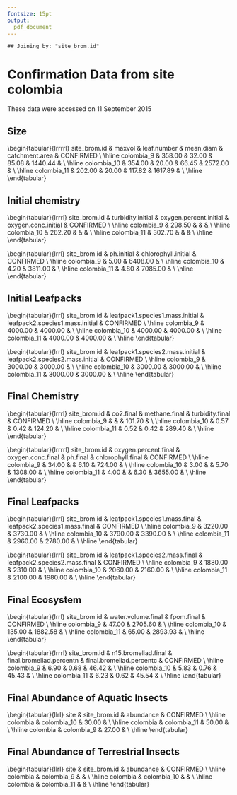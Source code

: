 ```yaml
---
fontsize: 15pt
output:
  pdf_document
---
```



```
## Joining by: "site_brom.id"
```

# Confirmation Data from site **colombia**

These data were accessed on 11 September 2015

## Size

\begin{tabular}{lrrrrl}
 site\_brom.id & maxvol & leaf.number & mean.diam & catchment.area & CONFIRMED \\ 
  \hline colombia\_9 & 358.00 & 32.00 & 85.08 & 1440.44 &      \\ 
   \hline
colombia\_10 & 354.00 & 20.00 & 66.45 & 2572.00 &      \\ 
   \hline
colombia\_11 & 202.00 & 20.00 & 117.82 & 1617.89 &      \\ 
   \hline
\end{tabular}


## Initial chemistry

\begin{tabular}{lrrrl}
 site\_brom.id & turbidity.initial & oxygen.percent.initial & oxygen.conc.initial & CONFIRMED \\ 
  \hline colombia\_9 & 298.50 &  &  &      \\ 
   \hline
colombia\_10 & 262.20 &  &  &      \\ 
   \hline
colombia\_11 & 302.70 &  &  &      \\ 
   \hline
\end{tabular}


\begin{tabular}{lrrl}
 site\_brom.id & ph.initial & chlorophyll.initial & CONFIRMED \\ 
  \hline colombia\_9 & 5.00 & 6408.00 &      \\ 
   \hline
colombia\_10 & 4.20 & 3811.00 &      \\ 
   \hline
colombia\_11 & 4.80 & 7085.00 &      \\ 
   \hline
\end{tabular}

## Initial Leafpacks
\begin{tabular}{lrrl}
 site\_brom.id & leafpack1.species1.mass.initial & leafpack2.species1.mass.initial & CONFIRMED \\ 
  \hline colombia\_9 & 4000.00 & 4000.00 &      \\ 
   \hline
colombia\_10 & 4000.00 & 4000.00 &      \\ 
   \hline
colombia\_11 & 4000.00 & 4000.00 &      \\ 
   \hline
\end{tabular}

\begin{tabular}{lrrl}
 site\_brom.id & leafpack1.species2.mass.initial & leafpack2.species2.mass.initial & CONFIRMED \\ 
  \hline colombia\_9 & 3000.00 & 3000.00 &      \\ 
   \hline
colombia\_10 & 3000.00 & 3000.00 &      \\ 
   \hline
colombia\_11 & 3000.00 & 3000.00 &      \\ 
   \hline
\end{tabular}

## Final Chemistry
\begin{tabular}{lrrrl}
 site\_brom.id & co2.final & methane.final & turbidity.final & CONFIRMED \\ 
  \hline colombia\_9 &  &  & 101.70 &      \\ 
   \hline
colombia\_10 & 0.57 & 0.42 & 124.20 &      \\ 
   \hline
colombia\_11 & 0.52 & 0.42 & 289.40 &      \\ 
   \hline
\end{tabular}


\begin{tabular}{lrrrrl}
 site\_brom.id & oxygen.percent.final & oxygen.conc.final & ph.final & chlorophyll.final & CONFIRMED \\ 
  \hline colombia\_9 & 34.00 &  & 6.10 & 724.00 &      \\ 
   \hline
colombia\_10 & 3.00 &  & 5.70 & 1308.00 &      \\ 
   \hline
colombia\_11 & 4.00 &  & 6.30 & 3655.00 &      \\ 
   \hline
\end{tabular}

## Final Leafpacks
\begin{tabular}{lrrl}
 site\_brom.id & leafpack1.species1.mass.final & leafpack2.species1.mass.final & CONFIRMED \\ 
  \hline colombia\_9 & 3220.00 & 3730.00 &      \\ 
   \hline
colombia\_10 & 3790.00 & 3390.00 &      \\ 
   \hline
colombia\_11 & 2960.00 & 2780.00 &      \\ 
   \hline
\end{tabular}

\begin{tabular}{lrrl}
 site\_brom.id & leafpack1.species2.mass.final & leafpack2.species2.mass.final & CONFIRMED \\ 
  \hline colombia\_9 & 1880.00 & 2310.00 &      \\ 
   \hline
colombia\_10 & 2060.00 & 2160.00 &      \\ 
   \hline
colombia\_11 & 2100.00 & 1980.00 &      \\ 
   \hline
\end{tabular}

## Final Ecosystem
\begin{tabular}{lrrl}
 site\_brom.id & water.volume.final & fpom.final & CONFIRMED \\ 
  \hline colombia\_9 & 47.00 & 2705.60 &      \\ 
   \hline
colombia\_10 & 135.00 & 1882.58 &      \\ 
   \hline
colombia\_11 & 65.00 & 2893.93 &      \\ 
   \hline
\end{tabular}

\begin{tabular}{lrrrl}
 site\_brom.id & n15.bromeliad.final & final.bromeliad.percentn & final.bromeliad.percentc & CONFIRMED \\ 
  \hline colombia\_9 & 6.90 & 0.68 & 46.42 &      \\ 
   \hline
colombia\_10 & 5.83 & 0.76 & 45.43 &      \\ 
   \hline
colombia\_11 & 6.23 & 0.62 & 45.54 &      \\ 
   \hline
\end{tabular}

## Final Abundance of Aquatic Insects

\begin{tabular}{llrl}
 site & site\_brom.id & abundance & CONFIRMED \\ 
  \hline colombia & colombia\_10 & 30.00 &      \\ 
   \hline
colombia & colombia\_11 & 50.00 &      \\ 
   \hline
colombia & colombia\_9 & 27.00 &      \\ 
   \hline
\end{tabular}

## Final Abundance of Terrestrial Insects
\begin{tabular}{llrl}
 site & site\_brom.id & abundance & CONFIRMED \\ 
  \hline colombia & colombia\_9 &  &      \\ 
   \hline
colombia & colombia\_10 &  &      \\ 
   \hline
colombia & colombia\_11 &  &      \\ 
   \hline
\end{tabular}
